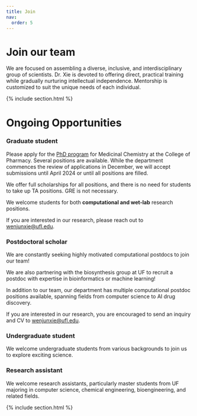 ```yaml
---
title: Join
nav:
  order: 5
---
```


# <i class="fas fa-hands-helping"></i>Join our team

We are focused on assembling a diverse, inclusive, and interdisciplinary group of scientists. Dr. Xie is devoted to offering direct, practical training while gradually nurturing intellectual independence. Mentorship is customized to suit the unique needs of each individual.

{% include section.html %}


# Ongoing Opportunities


### Graduate student
Please apply for the [PhD program](https://graduateeducation.pharmacy.ufl.edu/prospective-students/application-process/) for Medicinal Chemistry at the College of Pharmacy. Several positions are available. While the department commences the review of applications in December, we will accept submissions until April 2024 or until all positions are filled.

We offer full scholarships for all positions, and there is no need for students to take up TA positions. GRE is not necessary.

We welcome students for both **computational and wet-lab** research positions.

If you are interested in our research, please reach out to [wenjunxie@ufl.edu](mailto:wenjunxie@ufl.edu).

### Postdoctoral scholar
We are constantly seeking highly motivated computational postdocs to join our team!

We are also partnering with the biosynthesis group at UF to recruit a postdoc with expertise in bioinformatics or machine learning!

In addition to our team, our department has multiple computational postdoc positions available, spanning fields from computer science to AI drug discovery.

If you are interested in our research, you are encouraged to send an inquiry and CV to [wenjunxie@ufl.edu](mailto:wenjunxie@ufl.edu).

### Undergraduate student
We welcome undergraduate students from various backgrounds to join us to explore exciting science.

### Research assistant
We welcome research assistants, particularly master students from UF majoring in computer science, chemical engineering, bioengineering, and related fields.

{% include section.html %}

